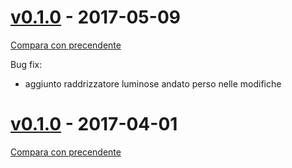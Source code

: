 # [v0.1.0](https://gitlab.com/eca-automs/MC-OL12A31/tags/v0.1.1) - 2017-05-09
[Compara con precendente](https://gitlab.com/eca-automs/MC-OL12A31/compare/v0.1.0...v0.1.1)

Bug fix:
* aggiunto raddrizzatore luminose andato perso nelle modifiche

# [v0.1.0](https://gitlab.com/eca-automs/MC-OL12A31/tags/v0.1.0) - 2017-04-01
[Compara con precendente](https://gitlab.com/eca-automs/MC-OL12A31/compare/v0.0.1...v0.1.0)
